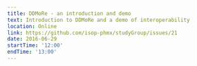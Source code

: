 ```yaml
---
title: DDMoRe - an introduction and demo
text: Introduction to DDMoRe and a demo of interoperability
location: Online
link: https://github.com/isop-phmx/studyGroup/issues/21
date: 2016-06-29
startTime: '12:00'
endTime: '13:00'
---
```

